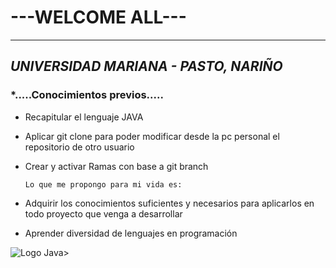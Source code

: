 # **---WELCOME ALL---**
---
## *UNIVERSIDAD MARIANA - PASTO, NARIÑO*
### ***.....Conocimientos previos.....**

- Recapitular el lenguaje JAVA
- Aplicar git clone para poder modificar desde la pc personal el repositorio de otro usuario
- Crear y activar Ramas con base a git branch
 
   `Lo que me propongo para mi vida es:`

-  Adquirir los conocimientos suficientes y necesarios para aplicarlos en todo proyecto que venga a desarrollar
-  Aprender diversidad de lenguajes en programación

<image src="https://www.softzone.es/app/uploads-softzone.es/2020/09/Programar-Java.jpg" alt="Logo Java">>
